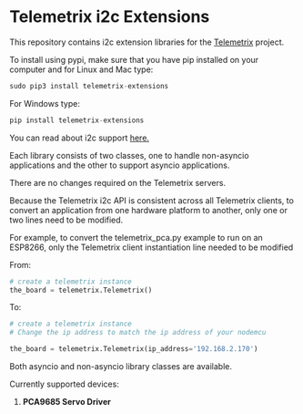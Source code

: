 # Telemetrix i2c Extensions

This repository contains i2c extension libraries for the
[Telemetrix](https://mryslab.github.io/telemetrix/)
project.

To install using pypi, make sure that you have pip installed on your computer and for 
Linux and Mac type:

```python
sudo pip3 install telemetrix-extensions
```

For Windows type:

```python
pip install telemetrix-extensions
```

You can read about i2c support [here.](https://mryslab.github.io/telemetrix-extensions/)

Each library consists of two classes, one to handle non-asyncio applications and the 
other to support asyncio applications.

There are no changes required on the Telemetrix servers.  

Because the Telemetrix i2c API is consistent across all Telemetrix clients, to convert an 
application from one hardware platform to another, only one or two lines need to be 
modified.

For example, to convert the telemetrix_pca.py example to run on an ESP8266, only the 
Telemetrix client instantiation line needed to be modified

From:
```python
# create a telemetrix instance
the_board = telemetrix.Telemetrix()

```
To:
```python
# create a telemetrix instance
# Change the ip address to match the ip address of your nodemcu

the_board = telemetrix.Telemetrix(ip_address='192.168.2.170')


```

Both asyncio and non-asyncio library classes are available.

Currently supported devices:

1. **PCA9685 Servo Driver**


